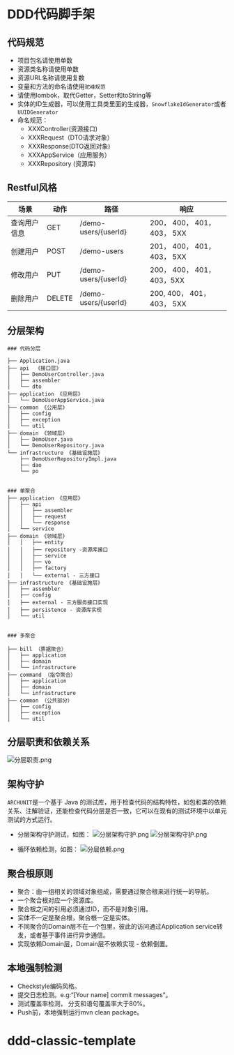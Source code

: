 # DDD代码脚手架

## 代码规范
* 项目包名请使用单数
* 资源类名称请使用单数
* 资源URL名称请使用复数
* 变量和方法的命名请使用`驼峰规范`
* 请使用lombok，取代Getter，Setter和toString等
* 实体的ID生成器，可以使用工具类里面的生成器，`SnowflakeIdGenerator`或者`UUIDGenerator`
* 命名规范：
    * XXXController(资源接口)
    * XXXRequest（DTO请求对象）
    * XXXResponse(DTO返回对象)
    * XXXAppService（应用服务）
    * XXXRepository (资源库)
   

## Restful风格

| 场景 | 动作 | 路径 | 响应
| ------ | ------ | ------ | ------ |
|查询用户信息|GET| /demo-users/{userId} |200， 400， 401， 403， 5XX|
|创建用户|POST| /demo-users |201， 400， 401， 403， 5XX|
|修改用户|PUT|/demo-users/{userId} | 200， 400， 401， 403，5XX|
|删除用户|DELETE | /demo-users/{userId} |200,  400， 401， 403， 5XX|

## 分层架构


```
### 代码分层

├── Application.java
├── api  《接口层》
│   ├── DemoUserController.java
│   ├── assembler
│   └── dto
├── application 《应用层》
│   └── DemoUserAppService.java
├── common 《公用层》
│   ├── config
│   ├── exception
│   └── util
├── domain 《领域层》
│   ├── DemoUser.java
│   └── DemoUserRepository.java
└── infrastructure 《基础设施层》
    ├── DemoUserRepositoryImpl.java
    ├── dao
    └── po


### 单聚合
├── application 《应用层》
│   ├── api
│   │   ├── assembler
│   │   ├── request
│   │   └── response
│   └── service
├── domain 《领域层》
│   │   ├── entity
│   │   ├── repository -资源库接口
│   │   ├── service
│   │   ├── vo
│   │   ├── factory
│   │   └── external - 三方接口
├── infrastructure 《基础设施层》
│   ├── assembler
│   ├── config
│   ├── external - 三方服务接口实现
│   ├── persistence - 资源库实现
│   └── util


### 多聚合

├── bill （票据聚合）
│   ├── application
│   ├── domain
│   └── infrastructure
├── command （指令聚合）
│   ├── application
│   ├── domain
│   └── infrastructure
├── common （公共部分）
│   ├── config
│   ├── exception
│   └── util

```

## 分层职责和依赖关系
![分层职责.png](https://upload-images.jianshu.io/upload_images/12636540-909226d57da7eec7.png?imageMogr2/auto-orient/strip%7CimageView2/2/w/1240)

## 架构守护
`ARCHUNIT`是一个基于 Java 的测试库，用于检查代码的结构特性，如包和类的依赖关系、注解验证，还能检查代码分层是否一致，它可以在现有的测试环境中以单元测试的方式运⾏。
* 分层架构守护测试，如图：
![分层架构守护.png](https://upload-images.jianshu.io/upload_images/12636540-a116c227a749afbe.png?imageMogr2/auto-orient/strip%7CimageView2/2/w/1240)
![分层架构守护.png](https://upload-images.jianshu.io/upload_images/12636540-ed79ed4ba80dc1e6.png?imageMogr2/auto-orient/strip%7CimageView2/2/w/1240)

* 循环依赖检测，如图：
![分层依赖.png](https://upload-images.jianshu.io/upload_images/12636540-3a0aea31e6c0f488.png?imageMogr2/auto-orient/strip%7CimageView2/2/w/1240)

## 聚合根原则
* 聚合：由一组相关的领域对象组成，需要通过聚合根来进行统一的导航。
* 一个聚合根对应一个资源库。
* 聚合根之间的引用必须通过ID，而不是对象引用。
* 实体不一定是聚合根，聚合根一定是实体。
* 不同聚合的Domain层不在一个包里，彼此的访问通过Application service转发，或者基于事件进行异步通信。
* 实现依赖Domain层，Domain层不依赖实现 - 依赖倒置。

## 本地强制检测
* Checkstyle编码风格。
* 提交日志检测。e.g:“[Your name] commit messages”。
* 测试覆盖率检测， 分支和语句覆盖率大于80%。
* Push前，本地强制运行mvn clean package。  
# ddd-classic-template
